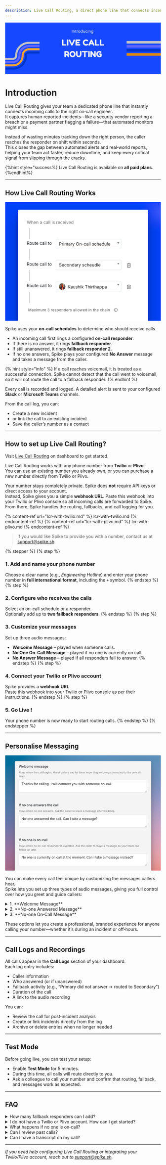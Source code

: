 ```yaml
---
description: Live Call Routing, a direct phone line that connects incoming calls to on-call engineers.
---
```


![Live Call Routing](<../.gitbook/assets/live-call-routing/banner-image.png>)

# Introduction

Live Call Routing gives your team a dedicated phone line that instantly connects incoming calls to the right on‑call engineer.  
It captures human‑reported incidents—like a security vendor reporting a breach or a payment partner flagging a failure—that automated monitors might miss.

Instead of wasting minutes tracking down the right person, the caller reaches the responder on shift within seconds.  
This closes the gap between automated alerts and real‑world reports, helping your team act faster, reduce downtime, and keep every critical signal from slipping through the cracks.

{%hint style="success%}
Live Call Routing is available on **all paid plans**.
{%endhint%}



---

## How Live Call Routing Works

![Routing example](<../.gitbook/assets/live-call-routing/routing-example.png>)

Spike uses your **on‑call schedules** to determine who should receive calls.  
- An incoming call first rings a configured **on‑call responder**.
- If there is no answer, it rings **fallback responder**.
- If still unanswered, it rings **fallback responder 2**.
- If no one answers, Spike plays your configured **No Answer** message and takes a message from the caller.

{% hint style="info" %}
If a call reaches voicemail, it is treated as a successful connection. Spike cannot detect that the call went to voicemail, so it will not route the call to a fallback responder.
{% endhint %}

Every call is recorded and logged. A detailed alert is sent to your configured **Slack** or **Microsoft Teams** channels.

From the call log, you can:
- Create a new incident 
- or link the call to an existing incident
- Save the caller’s number as a contact

---

## How to set up Live Call Routing?

Visit [Live Call Routing](https://app.spike.sh/call-routing) on dashboard to get started. 

Live Call Routing works with any phone number from **Twilio** or **Plivo**.  
You can use an existing number you already own, or you can purchase a new number directly from Twilio or Plivo.  

Your number stays completely private. Spike does **not** require API keys or direct access to your account.  
Instead, Spike gives you a simple **webhook URL**. Paste this webhook into your Twilio or Plivo console so all incoming calls are forwarded to Spike. From there, Spike handles the routing, fallbacks, and call logging for you.

{% content-ref url="lcr-with-twilio.md" %} lcr-with-twilio.md {% endcontent-ref %}
{% content-ref url="lcr-with-plivo.md" %} lcr-with-plivo.md {% endcontent-ref %}


> If you would like Spike to provide you with a number, contact us at [support@spike.sh](mailto:support@spike.sh).

{% stepper %}
{% step %}
### 1. Add and name your phone number
   Choose a clear name (e.g., *Engineering Hotline*) and enter your phone number in **full international format**, including the `+` symbol.
{% endstep %}
{% step %}
### 2. Configure who receives the calls
Select an on-call schedule or a responder.  
Optionally add up to **two fallback responders**.
{% endstep %}
{% step %}
### 3. Customize your messages
   Set up three audio messages:
   - **Welcome Message** – played when someone calls.
   - **No One On‑Call Message** – played if no one is currently on call.
   - **No Answer Message** – played if all responders fail to answer.
{% endstep %}
{% step %}
### 4. Connect your Twilio or Plivo account
Spike provides a **webhook URL**  
Paste this webhook into your Twilio or Plivo console as per their instructions.
{% endstep %}
{% step %}
### 5. Go Live !
   Your phone number is now ready to start routing calls.
{% endstep %}
{% endstepper %}

---

## Personalise Messaging

![Custom messaging](<../.gitbook/assets/live-call-routing/custom-messaging.png>)

You can make every call feel unique by customizing the messages callers hear.  
Spike lets you set up three types of audio messages, giving you full control over how you greet and guide callers:

<details>
<summary>1. **Welcome Message** </summary>
Played as soon as the call begins.  
Use this to greet callers and let them know they’re being connected to your on‑call team.  
*Example:*
*“Hi, thanks for calling the Engineering Hotline. Please hold while we connect you to the on‑call engineer.”*
</details>
<details>
<summary>2. **No-one Answered Message** </summary>
Played when no one answers after trying the primary and fallback responders.  
You can ask the caller to leave a voicemail after the beep.  
*Example:*  
*“Sorry, no one is available to take your call right now. Please leave a message and we’ll get back to you as soon as possible.”*
</details>
<details>
<summary>3. **No-one On‑Call Message** </summary>
Played when there is no on‑call responder at the moment.  
You can customize this to explain your schedule or provide next steps, while still letting them leave a message.  
*Example:*  
*“Our on‑call team is currently offline. Please leave a message with your name and number, and we’ll return your call as soon as we’re back on shift.”*
</details>

These options let you create a professional, branded experience for anyone calling your number—whether it’s during an incident or off‑hours.

---

## Call Logs and Recordings

All calls appear in the **Call Logs** section of your dashboard.  
Each log entry includes:
- Caller information
- Who answered (or if unanswered)
- Fallback activity (e.g., “Primary did not answer → routed to Secondary”)
- Duration of the call
- A link to the audio recording

You can:
- Review the call for post‑incident analysis
- Create or link incidents directly from the log
- Archive or delete entries when no longer needed

---

## Test Mode

Before going live, you can test your setup:

- Enable **Test Mode** for 5 minutes.  
- During this time, all calls will route directly to you.
- Ask a colleague to call your number and confirm that routing, fallback, and messages work as expected.

---

## FAQ

<details>
<summary>How many fallback responders can I add?</summary>
You can add upto 2 fallbacks.
</details>

<details>
<summary>I do not have a Twilio or Plivo account. How can I get started?</summary>
Our team can help set you up. Please email [support@spike.sh](mailto:support@spike.sh)
</details>

<details>
<summary>What happens if no one is on‑call?</summary>
The caller hears your configured **No One On‑Call Message**, and Spike will take a message for you. A call log will also be created.
</details>

<details>
<summary>Can I review past calls?</summary>
Yes. All calls are logged with full details and a recording in the **Call Logs** section.
</details>

<details>
<summary>Can I have a transcript on my call?</summary>
Not yet, sorry!
</details>

---

*If you need help configuring Live Call Routing or integrating your Twilio/Plivo account, reach out to [support@spike.sh](mailto:support@spike.sh).*
